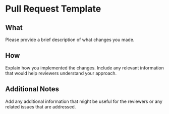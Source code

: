 # Pull Request Template

## What
Please provide a brief description of what changes you made.

## How
Explain how you implemented the changes. Include any relevant information that would help reviewers understand your approach.

## Additional Notes
Add any additional information that might be useful for the reviewers or any related issues that are addressed.
